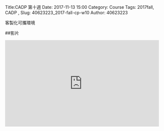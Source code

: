 Title:CADP 第十週
Date: 2017-11-13 15:00
Category: Course
Tags: 2017fall, CADP ,
Slug: 40623223_2017-fall-cp-w10
Author: 40623223

客製化可攜環境

<!-- PELICAN_END_SUMMARY -->

##影片
<div style="position:relative;height:0;padding-bottom:56.25%"><iframe src="https://www.youtube.com/embed/qqteoGKOZng?ecver=2" width="640" height="360" frameborder="0" gesture="media" style="position:absolute;width:100%;height:100%;left:0" allowfullscreen></iframe></div>